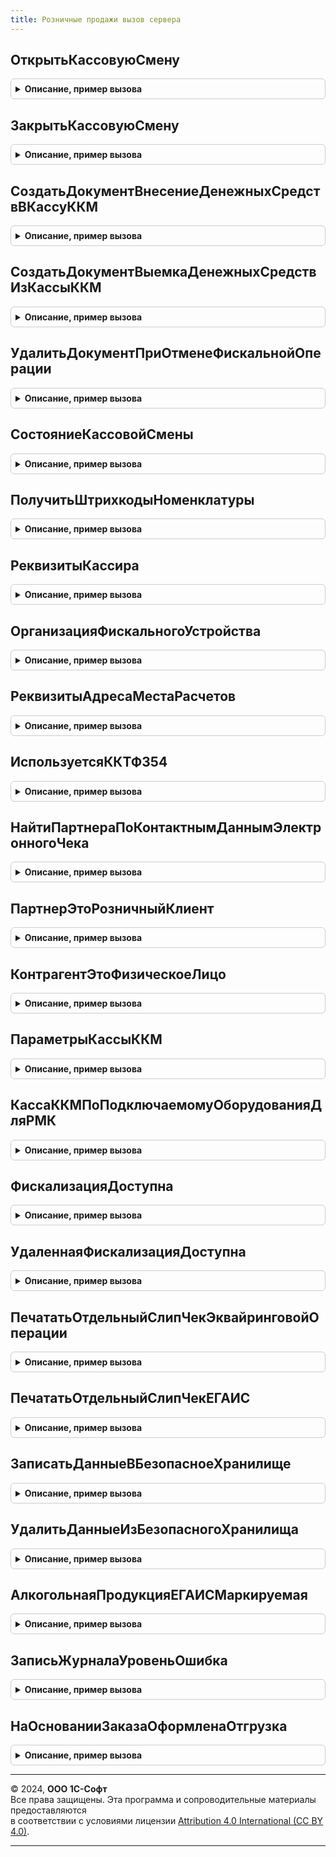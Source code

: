 ```yaml
---
title: Розничные продажи вызов сервера
---
```



## ОткрытьКассовуюСмену
<details style="margin: 1em 0; padding: 0.5em; border: 1px solid #ccc; border-radius: 6px;">

<summary style="font-weight: bold; cursor: pointer;">Описание, пример вызова</summary>

```bsl

// Открывает кассовую смену для кассы ККМ.
//
// Параметры:
//  КассаККМ - СправочникСсылка.КассыККМ - Касса ККМ.
//  ДополнительныеПараметры - Структура -
//  ОписаниеОшибки - Строка - Описание ошибки.
//
// Возвращаемое значение:
//  Булево - Истина, Если операция выполнена успешно.
//
Функция ОткрытьКассовуюСмену(КассаККМ, ДополнительныеПараметры, ОписаниеОшибки = "") Экспорт
```

Пример вызова
```bsl
Результат = РозничныеПродажиВызовСервера.ОткрытьКассовуюСмену(КассаККМ, ДополнительныеПараметры, ОписаниеОшибки);
```
</details>

## ЗакрытьКассовуюСмену
<details style="margin: 1em 0; padding: 0.5em; border: 1px solid #ccc; border-radius: 6px;">

<summary style="font-weight: bold; cursor: pointer;">Описание, пример вызова</summary>

```bsl

// Закрывает кассовую смену для кассы ККМ.
//
// Параметры:
//  Объект - СправочникСсылка.КассыККМ, СправочникСсылка.ПодключаемоеОборудование - Касса ККМ.
//  ОшибкаПриСнятииZОтчета - Булево - Признак успешного снятия z-отчета.
//  ОписаниеОшибки - Строка - Выходной параметр - описание ошибки.
//
// Возвращаемое значение:
//  Массив - Массив созданных отчетов о розничных продажах.
//
Функция ЗакрытьКассовуюСмену(Объект, ОшибкаПриСнятииZОтчета, ОписаниеОшибки = "") Экспорт
```

Пример вызова
```bsl
Результат = РозничныеПродажиВызовСервера.ЗакрытьКассовуюСмену(Объект, ОшибкаПриСнятииZОтчета, ОписаниеОшибки);
```
</details>

## СоздатьДокументВнесениеДенежныхСредствВКассуККМ
<details style="margin: 1em 0; padding: 0.5em; border: 1px solid #ccc; border-radius: 6px;">

<summary style="font-weight: bold; cursor: pointer;">Описание, пример вызова</summary>

```bsl

// Создать документ внесение денежных средств в кассу ККМ.
//
// Параметры:
//  ВходныеДанные - Структура - Реквизиты документа.
//  СсылкаНаДокументВнесение - Неопределено, ДокументСсылка.ВнесениеДенежныхСредствВКассуККМ - Необязательный, ссылка на созданный документ, в случае неудачи - Неопределено.
//  ОписаниеОшибки - Строка - Необязательный, Описание ошибки.
//
// Возвращаемое значение:
//   Булево - Истина, если создание документа выполнено успешно.
//
Функция СоздатьДокументВнесениеДенежныхСредствВКассуККМ(ВходныеДанные, СсылкаНаДокументВнесение = Неопределено, ОписаниеОшибки = Неопределено) Экспорт
```

Пример вызова
```bsl
Результат = РозничныеПродажиВызовСервера.СоздатьДокументВнесениеДенежныхСредствВКассуККМ(ВходныеДанные, СсылкаНаДокументВнесение, ОписаниеОшибки);
```
</details>

## СоздатьДокументВыемкаДенежныхСредствИзКассыККМ
<details style="margin: 1em 0; padding: 0.5em; border: 1px solid #ccc; border-radius: 6px;">

<summary style="font-weight: bold; cursor: pointer;">Описание, пример вызова</summary>

```bsl

// Создать документ выемка денежных средств из кассы ККМ.
//
// Параметры:
//  ВходныеДанные - Структура - Структура с реквизитами документа.
//  СсылкаНаДокументВыемка - Неопределено, ДокументСсылка.ВыемкаДенежныхСредствИзКассыККМ - Необязательный, ссылка на созданный документ, в случае неудачи - Неопределено.
//  ОписаниеОшибки - Строка - Необязательный, Описание ошибки.
//
// Возвращаемое значение:
//   Булево - Истина, если создание документа выполнено успешно.
//
Функция СоздатьДокументВыемкаДенежныхСредствИзКассыККМ(ВходныеДанные, СсылкаНаДокументВыемка = Неопределено, ОписаниеОшибки = Неопределено) Экспорт
```

Пример вызова
```bsl
Результат = РозничныеПродажиВызовСервера.СоздатьДокументВыемкаДенежныхСредствИзКассыККМ(ВходныеДанные, СсылкаНаДокументВыемка, ОписаниеОшибки);
```
</details>

## УдалитьДокументПриОтменеФискальнойОперации
<details style="margin: 1em 0; padding: 0.5em; border: 1px solid #ccc; border-radius: 6px;">

<summary style="font-weight: bold; cursor: pointer;">Описание, пример вызова</summary>

```bsl

// Удаляет документ при отмене фискальной операции.
//
// Параметры:
//  Ссылка - ДокументСсылка - Ссылка на удаляемый документ.
//
// Возвращаемое значение:
//   Булево - Истина, если удаление документа выполнено успешно.
//
Функция УдалитьДокументПриОтменеФискальнойОперации(Ссылка) Экспорт
```

Пример вызова
```bsl
Результат = РозничныеПродажиВызовСервера.УдалитьДокументПриОтменеФискальнойОперации(Ссылка) 
```
</details>

## СостояниеКассовойСмены
<details style="margin: 1em 0; padding: 0.5em; border: 1px solid #ccc; border-radius: 6px;">

<summary style="font-weight: bold; cursor: pointer;">Описание, пример вызова</summary>

```bsl


// Получает структуру описания кассовой смены для кассы ККМ.
//
// Параметры:
//  КассаККМ - СправочникСсылка.КассыККМ - Касса ККМ.
//
// Возвращаемое значение:
//  см. РозничныеПродажи.ОписаниеКассовойСмены
//
Функция СостояниеКассовойСмены(КассаККМ) Экспорт
```

Пример вызова
```bsl
Результат = РозничныеПродажиВызовСервера.СостояниеКассовойСмены(КассаККМ) 
```
</details>

## ПолучитьШтрихкодыНоменклатуры
<details style="margin: 1em 0; padding: 0.5em; border: 1px solid #ccc; border-radius: 6px;">

<summary style="font-weight: bold; cursor: pointer;">Описание, пример вызова</summary>

```bsl

// Получает штрихкоды номенклатуры
//
// Параметры:
//  Структура - Структура - Структура переданных параметров.
//
// Возвращаемое значение:
//  Массив - Массив штрихкодов номенклатуры.
//
Функция ПолучитьШтрихкодыНоменклатуры(Структура) Экспорт
```

Пример вызова
```bsl
Результат = РозничныеПродажиВызовСервера.ПолучитьШтрихкодыНоменклатуры(Структура) 
```
</details>

## РеквизитыКассира
<details style="margin: 1em 0; padding: 0.5em; border: 1px solid #ccc; border-radius: 6px;">

<summary style="font-weight: bold; cursor: pointer;">Описание, пример вызова</summary>

```bsl

// Заполнить реквизит формы "РеквизитыКассира".
//
// Параметры:
//  Кассир - СправочникСсылка.Пользователи - Кассир.
//  Организация - СправочникСсылка.Организации - Организация для отбора в справочнике ОтветственныеЛицаОрганизаций.
//  ДатаВремя - Дата - Для отбора по периоду ДатаНачала - ДатаОкончания в справочнике ОтветственныеЛицаОрганизаций.
//
// Возвращаемое значение:
//  см. РозничныеПродажи.РеквизитыКассира
//
Функция РеквизитыКассира(Знач Кассир = Неопределено, Знач Организация = Неопределено, Знач ДатаВремя = Неопределено) Экспорт
```

Пример вызова
```bsl
Результат = РозничныеПродажиВызовСервера.РеквизитыКассира(Кассир, Организация, ДатаВремя);
```
</details>

## ОрганизацияФискальногоУстройства
<details style="margin: 1em 0; padding: 0.5em; border: 1px solid #ccc; border-radius: 6px;">

<summary style="font-weight: bold; cursor: pointer;">Описание, пример вызова</summary>

```bsl

// Возвращает значение организации по подключаемому оборудованию
//
// Параметры:
//  ФискальноеУстройство - СправочникСсылка.ПодключаемоеОборудование
//
// Возвращаемое значение:
//  Неопределено, Произвольный - Организация фискального устройства
Функция ОрганизацияФискальногоУстройства(Знач ФискальноеУстройство) Экспорт
```

Пример вызова
```bsl
Результат = РозничныеПродажиВызовСервера.ОрганизацияФискальногоУстройства(ФискальноеУстройство) 
```
</details>

## РеквизитыАдресаМестаРасчетов
<details style="margin: 1em 0; padding: 0.5em; border: 1px solid #ccc; border-radius: 6px;">

<summary style="font-weight: bold; cursor: pointer;">Описание, пример вызова</summary>

```bsl

Функция РеквизитыАдресаМестаРасчетов(Знач ФискальноеУстройство) Экспорт
```

Пример вызова
```bsl
Результат = РозничныеПродажиВызовСервера.РеквизитыАдресаМестаРасчетов(ФискальноеУстройство) 
```
</details>

## ИспользуетсяККТФЗ54
<details style="margin: 1em 0; padding: 0.5em; border: 1px solid #ccc; border-radius: 6px;">

<summary style="font-weight: bold; cursor: pointer;">Описание, пример вызова</summary>

```bsl

Функция ИспользуетсяККТФЗ54(КассоваяСмена) Экспорт
```

Пример вызова
```bsl
Результат = РозничныеПродажиВызовСервера.ИспользуетсяККТФЗ54(КассоваяСмена) 
```
</details>

## НайтиПартнераПоКонтактнымДаннымЭлектронногоЧека
<details style="margin: 1em 0; padding: 0.5em; border: 1px solid #ccc; border-radius: 6px;">

<summary style="font-weight: bold; cursor: pointer;">Описание, пример вызова</summary>

```bsl

Функция НайтиПартнераПоКонтактнымДаннымЭлектронногоЧека(ВариантОтправкиЭлектронногоЧека, КонтактныеДанные) Экспорт
```

Пример вызова
```bsl
Результат = РозничныеПродажиВызовСервера.НайтиПартнераПоКонтактнымДаннымЭлектронногоЧека(ВариантОтправкиЭлектронногоЧека, КонтактныеДанные) 
```
</details>

## ПартнерЭтоРозничныйКлиент
<details style="margin: 1em 0; padding: 0.5em; border: 1px solid #ccc; border-radius: 6px;">

<summary style="font-weight: bold; cursor: pointer;">Описание, пример вызова</summary>

```bsl

// Возвращает статус партнера, является ли он розничным клиентом.
//
// Параметры:
//  Партнер - СправочникСсылка.Партнеры - Партнер
//
// Возвращаемое значение:
//  Булево - Партнер это розничный клиент
Функция ПартнерЭтоРозничныйКлиент(Партнер) Экспорт
```

Пример вызова
```bsl
Результат = РозничныеПродажиВызовСервера.ПартнерЭтоРозничныйКлиент(Партнер) 
```
</details>

## КонтрагентЭтоФизическоеЛицо
<details style="margin: 1em 0; padding: 0.5em; border: 1px solid #ccc; border-radius: 6px;">

<summary style="font-weight: bold; cursor: pointer;">Описание, пример вызова</summary>

```bsl

// Возвращает статус контрагента, является ли он физическим лицом.
//
// Параметры:
//  Контрагент - СправочникСсылка.Контрагенты - Контрагент
//
// Возвращаемое значение:
//  Булево - Контрагент - это физическое лицо
Функция КонтрагентЭтоФизическоеЛицо(Контрагент) Экспорт
```

Пример вызова
```bsl
Результат = РозничныеПродажиВызовСервера.КонтрагентЭтоФизическоеЛицо(Контрагент) 
```
</details>

## ПараметрыКассыККМ
<details style="margin: 1em 0; padding: 0.5em; border: 1px solid #ccc; border-radius: 6px;">

<summary style="font-weight: bold; cursor: pointer;">Описание, пример вызова</summary>

```bsl

// Функция выполняет получение параметров кассы ККМ.
//
// Параметры:
//  КассаККМ - СправочникСсылка.КассыККМ - Касса ККМ.
//
// Возвращаемое значение:
//  Структура - со свойствами:
//   * ИдентификаторУстройства - Строка - Идентификатор устройства.
//   * ИспользоватьБезПодключенияОборудования - Булево - Использовать без подключения оборудования.
//   * ЭтоФискальныйРегистратор - Булево - Признак фискального регистратора.
//   * ИспользоватьСкладскиеПомещения - Булево - Признак использования складских помещений.
//   * КассаККМ - СправочникСсылка.КассыККМ - Касса ККМ.
//   * НастройкиРМК - СправочникСсылка.НастройкиРМК - Ссылка на настройки РМК.
Функция ПараметрыКассыККМ(КассаККМ) Экспорт
```

Пример вызова
```bsl
Результат = РозничныеПродажиВызовСервера.ПараметрыКассыККМ(КассаККМ) 
```
</details>

## КассаККМПоПодключаемомуОборудованияДляРМК
<details style="margin: 1em 0; padding: 0.5em; border: 1px solid #ccc; border-radius: 6px;">

<summary style="font-weight: bold; cursor: pointer;">Описание, пример вызова</summary>

```bsl

// Функция определяет ККМ по ПодключаемомуОборудованию для текущей РМК.
//
// Возвращаемое значение:
//	 СправочникСсылка.КассыККМ - Найденная касса ККМ.
//
Функция КассаККМПоПодключаемомуОборудованияДляРМК(ФискальноеУстройство) Экспорт
```

Пример вызова
```bsl
Результат = РозничныеПродажиВызовСервера.КассаККМПоПодключаемомуОборудованияДляРМК(ФискальноеУстройство) 
```
</details>

## ФискализацияДоступна
<details style="margin: 1em 0; padding: 0.5em; border: 1px solid #ccc; border-radius: 6px;">

<summary style="font-weight: bold; cursor: pointer;">Описание, пример вызова</summary>

```bsl

// Возвращает возможность фискализации
//
// Возвращаемое значение:
// 	Булево
Функция ФискализацияДоступна() Экспорт
```

Пример вызова
```bsl
Результат = РозничныеПродажиВызовСервера.ФискализацияДоступна() 
```
</details>

## УдаленнаяФискализацияДоступна
<details style="margin: 1em 0; padding: 0.5em; border: 1px solid #ccc; border-radius: 6px;">

<summary style="font-weight: bold; cursor: pointer;">Описание, пример вызова</summary>

```bsl

// Возвращает возможность удаленной фискализации
//
// Возвращаемое значение:
// 	Булево
Функция УдаленнаяФискализацияДоступна() Экспорт
```

Пример вызова
```bsl
Результат = РозничныеПродажиВызовСервера.УдаленнаяФискализацияДоступна() 
```
</details>

## ПечататьОтдельныйСлипЧекЭквайринговойОперации
<details style="margin: 1em 0; padding: 0.5em; border: 1px solid #ccc; border-radius: 6px;">

<summary style="font-weight: bold; cursor: pointer;">Описание, пример вызова</summary>

```bsl

// Возвращает возможность печатать отдельный слип чек эквайринговой операции.
// Если Истина, то предполагается, что слип-чек эквайрингового терминала выводится отдельно и
// фискальный чек не содержит данные эквайринговой операции.
//
// Возвращаемое значение:
// 	Булево
Функция ПечататьОтдельныйСлипЧекЭквайринговойОперации() Экспорт
```

Пример вызова
```bsl
Результат = РозничныеПродажиВызовСервера.ПечататьОтдельныйСлипЧекЭквайринговойОперации() 
```
</details>

## ПечататьОтдельныйСлипЧекЕГАИС
<details style="margin: 1em 0; padding: 0.5em; border: 1px solid #ccc; border-radius: 6px;">

<summary style="font-weight: bold; cursor: pointer;">Описание, пример вызова</summary>

```bsl

// Возвращает возможность печатать отдельный слип чек ЕГАИС.
// Если Истина, то предполагается, что слип-чек ЕГАИС выводится отдельно.
//
// Возвращаемое значение:
// 	Булево
Функция ПечататьОтдельныйСлипЧекЕГАИС() Экспорт
```

Пример вызова
```bsl
Результат = РозничныеПродажиВызовСервера.ПечататьОтдельныйСлипЧекЕГАИС() 
```
</details>

## ЗаписатьДанныеВБезопасноеХранилище
<details style="margin: 1em 0; padding: 0.5em; border: 1px solid #ccc; border-radius: 6px;">

<summary style="font-weight: bold; cursor: pointer;">Описание, пример вызова</summary>

```bsl

// Записывает конфиденциальные данные в безопасное хранилище.
// Вызывающий код должен самостоятельно устанавливать привилегированный режим.
//
// Безопасное хранилище недоступно для чтения пользователям (кроме администраторов),
// а доступно только коду, который делает обращения только к своей части данных и
// в том контексте, который предполагает чтение или запись конфиденциальных данных.
//
// Параметры:
//  Владелец - ПланОбменаСсылка
//           - СправочникСсылка
//           - Строка - ссылка на объект информационной базы,
//             представляющий объект-владелец сохраняемого пароля или строка до 128 символов.
//             Для объектов других типов в качестве владельца рекомендуется использовать ссылку на
//             элемент метаданных этого типа в справочнике ИдентификаторыОбъектовМетаданных
//             или ключ в виде строки с учетом имен подсистем.
//             Например, для БСП:
//               Владелец = ОбщегоНазначения.ИдентификаторОбъектаМетаданных("РегистрСведений.АдресныеОбъекты");
//             если нужно 1 хранилище на подсистему БСП:
//               Владелец = "СтандартныеПодсистемы.УправлениеДоступом";
//             если нужно более 1 хранилища на подсистему БСП:
//               Владелец = "СтандартныеПодсистемы.УправлениеДоступом.<Уточнение>";
//
//  Данные  - Произвольный - данные помещаемые в безопасное хранилище. Неопределенно - удаляет все данные.
//             Для удаления данных по ключу следует использовать процедуру УдалитьДанныеИзБезопасногоХранилища.
//  Ключ    - Строка       - ключ сохраняемых настроек, по умолчанию "Пароль".
//                           Ключ должен соответствовать правилам имен идентификаторов:
//                           1. Первым символом ключа должна быть буква или символ подчеркивания (_).
//                           2. Каждый из последующих символов может быть буквой, цифрой или символом подчеркивания (_).
//
// Пример:
//  Процедура ПриЗаписиНаСервере(Отказ, ТекущийОбъект, ПараметрыЗаписи)
//      Если ТекущийПользовательМожетИзменятьПароль Тогда
//          УстановитьПривилегированныйРежим(Истина);
//          ОбщегоНазначения.ЗаписатьДанныеВБезопасноеХранилище(ТекущийОбъект.Ссылка, Логин, "Логин");
//          ОбщегоНазначения.ЗаписатьДанныеВБезопасноеХранилище(ТекущийОбъект.Ссылка, Пароль);
//          УстановитьПривилегированныйРежим(Ложь);
//      КонецЕсли;
//  КонецПроцедуры
//
Процедура ЗаписатьДанныеВБезопасноеХранилище(Владелец, Данные, Ключ = "Пароль") Экспорт
```

Пример вызова
```bsl
РозничныеПродажиВызовСервера.ЗаписатьДанныеВБезопасноеХранилище(Владелец, Данные, Ключ);
```
</details>

## УдалитьДанныеИзБезопасногоХранилища
<details style="margin: 1em 0; padding: 0.5em; border: 1px solid #ccc; border-radius: 6px;">

<summary style="font-weight: bold; cursor: pointer;">Описание, пример вызова</summary>

```bsl

// Удаляет конфиденциальные данные в безопасное хранилище.
// Вызывающий код должен самостоятельно устанавливать привилегированный режим.
//
// Безопасное хранилище недоступно для чтения пользователям (кроме администраторов),
// а доступно только коду, который делает обращения только к своей части данных и
// в том контексте, который предполагает чтение или запись конфиденциальных данных.
//
// Параметры:
//  Владелец - ПланОбменаСсылка
//           - СправочникСсылка
//           - Строка - ссылка на объект информационной базы,
//               представляющий объект-владелец сохраняемого пароля или строка до 128 символов.
//  Ключи    - Строка - содержит список имен удаляемых данных, указанных через запятую.
//               Неопределено - удаляет все данные.
//
// Пример:
//	Процедура ПередУдалением(Отказ)
//
//		// Проверка значения свойства ОбменДанными.Загрузка отсутствует, так как удалять данные
//		// из безопасного хранилища нужно даже при удалении объекта при обмене данными.
//
//		УстановитьПривилегированныйРежим(Истина);
//		ОбщегоНазначения.УдалитьДанныеИзБезопасногоХранилища(Ссылка);
//		УстановитьПривилегированныйРежим(Ложь);
//
//	КонецПроцедуры
//
Процедура УдалитьДанныеИзБезопасногоХранилища(Владелец, Ключи = Неопределено) Экспорт
```

Пример вызова
```bsl
РозничныеПродажиВызовСервера.УдалитьДанныеИзБезопасногоХранилища(Владелец, Ключи);
```
</details>

## АлкогольнаяПродукцияЕГАИСМаркируемая
<details style="margin: 1em 0; padding: 0.5em; border: 1px solid #ccc; border-radius: 6px;">

<summary style="font-weight: bold; cursor: pointer;">Описание, пример вызова</summary>

```bsl

// Определяет, является ли номенклатура алкогольной продукцией, имеющая уникальный идентификатор (маркируовку)
//
// Параметры:
//  Номенклатура - СправочникСсылка.Номенклатура - Проверяемая номенклатура
//
// Возвращаемое значение:
//  Булево - Истина, если номенклатура является алкогольной продукцией, имеющая уникальный идентификатор (маркируовку)
Функция АлкогольнаяПродукцияЕГАИСМаркируемая(Номенклатура) Экспорт
```

Пример вызова
```bsl
Результат = РозничныеПродажиВызовСервера.АлкогольнаяПродукцияЕГАИСМаркируемая(Номенклатура) 
```
</details>

## ЗаписьЖурналаУровеньОшибка
<details style="margin: 1em 0; padding: 0.5em; border: 1px solid #ccc; border-radius: 6px;">

<summary style="font-weight: bold; cursor: pointer;">Описание, пример вызова</summary>

```bsl

// Для регистрации ошибок, возникающих на стороне клиента при использования слепых асинхронных вызовов,
//  например, ПродажиКлиент.ПечатьЧека_Завершение.
//  В записи используется независимый режим транзакции см. Синтакс-помощник ЗаписьЖурналаРегистрации.
// Параметры:
//  ИмяСобытия - Строка
//  ОбъектМетаданных - ОбъектМетаданных -
//  Данные - ЛюбаяСсылка, Число, Строка, Дата, Булево, Неопределено, Null, Тип -
//  Комментарий - Строка
//
//@skip-check method-too-many-params
Процедура ЗаписьЖурналаУровеньОшибка(ИмяСобытия = "", ОбъектМетаданных = Неопределено, Данные = Неопределено, Комментарий = "") Экспорт
```

Пример вызова
```bsl
РозничныеПродажиВызовСервера.ЗаписьЖурналаУровеньОшибка(ИмяСобытия, ОбъектМетаданных, Данные, Комментарий);
```
</details>

## НаОснованииЗаказаОформленаОтгрузка
<details style="margin: 1em 0; padding: 0.5em; border: 1px solid #ccc; border-radius: 6px;">

<summary style="font-weight: bold; cursor: pointer;">Описание, пример вызова</summary>

```bsl

// Вычисляет есть ли проведенные документы отгрузки введенные на основании заказа.
//
// Параметры:
//  Ссылка - ДокументСсылка.ЗаказКлиента, ДокументСсылка.ЗаявкаНаВозвратТоваровОтКлиента -
//
// Возвращаемое значение:
//  Булево -
//
Функция НаОснованииЗаказаОформленаОтгрузка(Ссылка) Экспорт
```

Пример вызова
```bsl
Результат = РозничныеПродажиВызовСервера.НаОснованииЗаказаОформленаОтгрузка(Ссылка) 
```
</details>

---

© 2024, **ООО 1С-Софт**  
Все права защищены. Эта программа и сопроводительные материалы предоставляются  
в соответствии с условиями лицензии [Attribution 4.0 International (CC BY 4.0)](https://creativecommons.org/licenses/by/4.0/legalcode).

---
